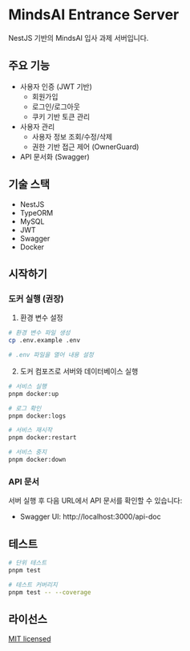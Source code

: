 # MindsAI Entrance Server

NestJS 기반의 MindsAI 입사 과제 서버입니다.

## 주요 기능

- 사용자 인증 (JWT 기반)
  - 회원가입
  - 로그인/로그아웃
  - 쿠키 기반 토큰 관리
- 사용자 관리
  - 사용자 정보 조회/수정/삭제
  - 권한 기반 접근 제어 (OwnerGuard)
- API 문서화 (Swagger)

## 기술 스택

- NestJS
- TypeORM
- MySQL
- JWT
- Swagger
- Docker

## 시작하기

### 도커 실행 (권장)

1. 환경 변수 설정
```bash
# 환경 변수 파일 생성
cp .env.example .env

# .env 파일을 열어 내용 설정
```

2. 도커 컴포즈로 서버와 데이터베이스 실행
```bash
# 서비스 실행
pnpm docker:up

# 로그 확인
pnpm docker:logs

# 서비스 재시작
pnpm docker:restart

# 서비스 중지
pnpm docker:down
```

### API 문서

서버 실행 후 다음 URL에서 API 문서를 확인할 수 있습니다:
- Swagger UI: http://localhost:3000/api-doc

## 테스트

```bash
# 단위 테스트
pnpm test

# 테스트 커버리지
pnpm test -- --coverage
```

## 라이선스

[MIT licensed](LICENSE)
